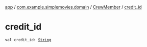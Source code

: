 [app](../../index.md) / [com.example.simplemovies.domain](../index.md) / [CrewMember](index.md) / [credit_id](./credit_id.md)

# credit_id

`val credit_id: `[`String`](https://kotlinlang.org/api/latest/jvm/stdlib/kotlin/-string/index.html)